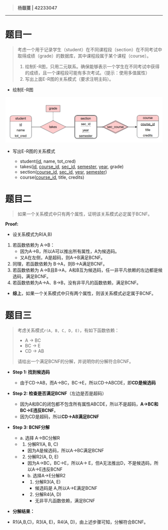 > **杨馥蔓 | 42233047**

---

# 题目一

>考虑一个用于记录学生（student）在不同课程段（section）在不同考试中取得成绩（grade）的数据库，其中课程段属于某个课程（course）。
> 1. 绘制E-R图，只用二元联系。确保能够表示一个学生在不同考试中获得的成绩，且一个课程段可能有多次考试。（提示：使用多值属性）
> 2. 写出上面E-R图的关系模式（要求注明主码）。

- 绘制E-R图

![](attachments/第八次作业-ER/第八次作业-ER-20250603161509776.png)

- 写出E-R图的关系模式

	- student(<u>id</u>, name, tot_cred)
	- takes(<u>id</u>, <u>course_id</u>, <u>sec_id</u>, <u>semester</u>, <u>year</u>, grade)
	- section(<u>course_id</u>, <u>sec_id</u>, <u>yesr</u>, <u>semester</u>)
	- course(<u>course_id</u>, title, credits)

# 题目二
> 如果一个关系模式中只有两个属性，证明该关系模式必定属于BCNF。

**Proof:** 
- 设关系模式为R(A,B)
1. 若函数依赖为 A→B：
	- 因为A→B，所以A可以推出所有属性，A为候选码。
	- 又A在左侧，A是超码，则A→B满足BCNF。
2. 同理，若函数依赖为 B→A，则B→A满足BCNF。
3. 若函数依赖为 A→B且B→A，A和B互为候选码，任一非平凡依赖的左边都是候选码，满足BCNF。
4. 若函数依赖为A→A、B→B，没有非平凡的函数依赖，满足BCNF。
- **综上**，如果一个关系模式中只有两个属性，则该关系模式必定属于BCNF。


# 题目三
> 考虑关系模式`r(A, B, C, D, E)`，有如下函数依赖：
> 
> -  A → BC
> -  BC → E
> -  CD → AB
> 
> 请给出一个满足BCNF的分解，并说明你的分解符合BCNF。

- **Step 1: 找到候选码**
	- 由于CD→AB，而A→BC，BC→E，所以CD→ABCDE，即**CD是候选码**
- **Step 2: 检查是否满足BCNF**（左边是否是超码）
	- 因为A和BC的闭包都不包含所有属性ABCDE，所以不是超码，**A→BC和BC→E违反BCNF**。
	- 因为CD是超码，所以**CD→AB满足BCNF**
- **Step 3: BCNF分解**
	- a. 选择	A→BC分解R
	- 1. 分解R1(A, B, C)
		- 因为A是候选码，所以A→BC满足BCNF
	- 2. 分解R2(A, D, E)
		- 因为A→BC，BC→E，所以A→ E，但A无法推出D，不是候选码，所以A→E违反BCNF
		- b. 选择A→E分解R2
		- 1. 分解R3(A, E)
			- 候选码是 A,所以A→E满足BCNF
		- 2. 分解R4(A, D)
			- 无非平凡函数依赖，满足BCNF

- **分解结果：**

- R1​(A,B,C)，R3(A, E)，R4(A, D)，由上述步骤可知，分解符合BCNF。

